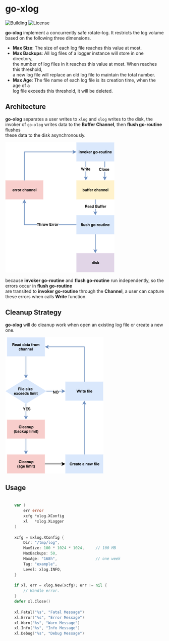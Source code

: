 # go-xlog

![Building](https://img.shields.io/badge/building-passing-green.svg)
![License](https://img.shields.io/badge/license-MIT-blue.svg)

**go-xlog** implement a concurrently safe rotate-log. It restricts the log volume    
based on the following three dimensions.

  - **Max Size**: The size of each log file reaches this value at most.
  - **Max Backups**: All log files of a logger instance will store in one directory,  
  the number of log files in it reaches this value at most. When reaches this threshold,   
  a new log file will replace an old log file to maintain the total number.
  - **Max Age**: The file name of each log file is its creation time, when the age of a   
  log file exceeds this threshold, it will be deleted.

## Architecture

**go-xlog** separates a user writes to `xlog` and `xlog` writes to the disk,  the    
invoker of `go-xlog` writes data to the **Buffer Channel**, then **flush go-routine** flushes     
these data to the disk asynchronously.

![Architecture](img/architecture.png)

because **invoker go-routine** and **flush go-routine** run independently, so the errors occur in **flush go-routine**    
are transited to **invoker go-routine** through the **Channel**,  a user can capture these
errors when calls **Write** function.


## Cleanup Strategy
**go-xlog** will do cleanup work when open an existing log file or create a new one.

![CleanUp](img/cleanup.png)


## Usage

```go
    
    var (
        err error
        xcfg *xlog.XConfig
        xl   *xlog.XLogger
    )

    xcfg = &xlog.XConfig {
        Dir: "/tmp/log",
        MaxSize: 100 * 1024 * 1024,     // 100 MB
        MaxBackups: 50,
        MaxAge: "168h",                 // one week
        Tag: "example",
        Level: xlog.INFO,
    }

    if xl, err = xlog.New(xcfg); err != nil {
        // Handle error.
    }
    defer xl.Close()

    xl.Fatal("%s", "Fatal Message")
    xl.Error("%s", "Error Message")
    xl.Warn("%s", "Warn Message")
    xl.Info("%s", "Info Message")
    xl.Debug("%s", "Debug Message")

```
